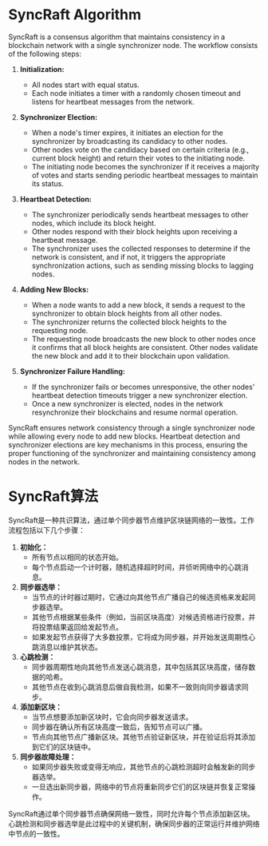 # SyncRaft Algorithm

SyncRaft is a consensus algorithm that maintains consistency in a blockchain network with a single synchronizer node. The workflow consists of the following steps:

1. **Initialization:**
   - All nodes start with equal status.
   - Each node initiates a timer with a randomly chosen timeout and listens for heartbeat messages from the network.

2. **Synchronizer Election:**
   - When a node's timer expires, it initiates an election for the synchronizer by broadcasting its candidacy to other nodes.
   - Other nodes vote on the candidacy based on certain criteria (e.g., current block height) and return their votes to the initiating node.
   - The initiating node becomes the synchronizer if it receives a majority of votes and starts sending periodic heartbeat messages to maintain its status.

3. **Heartbeat Detection:**
   - The synchronizer periodically sends heartbeat messages to other nodes, which include its block height.
   - Other nodes respond with their block heights upon receiving a heartbeat message.
   - The synchronizer uses the collected responses to determine if the network is consistent, and if not, it triggers the appropriate synchronization actions, such as sending missing blocks to lagging nodes.

4. **Adding New Blocks:**
   - When a node wants to add a new block, it sends a request to the synchronizer to obtain block heights from all other nodes.
   - The synchronizer returns the collected block heights to the requesting node.
   - The requesting node broadcasts the new block to other nodes once it confirms that all block heights are consistent. Other nodes validate the new block and add it to their blockchain upon validation.

5. **Synchronizer Failure Handling:**
   - If the synchronizer fails or becomes unresponsive, the other nodes' heartbeat detection timeouts trigger a new synchronizer election.
   - Once a new synchronizer is elected, nodes in the network resynchronize their blockchains and resume normal operation.

SyncRaft ensures network consistency through a single synchronizer node while allowing every node to add new blocks. Heartbeat detection and synchronizer elections are key mechanisms in this process, ensuring the proper functioning of the synchronizer and maintaining consistency among nodes in the network.

# SyncRaft算法

SyncRaft是一种共识算法，通过单个同步器节点维护区块链网络的一致性。工作流程包括以下几个步骤：

1. **初始化：**
   - 所有节点以相同的状态开始。
   - 每个节点启动一个计时器，随机选择超时时间，并侦听网络中的心跳消息。
2. **同步器选举：**
   - 当节点的计时器过期时，它通过向其他节点广播自己的候选资格来发起同步器选举。
   - 其他节点根据某些条件（例如，当前区块高度）对候选资格进行投票，并将投票结果返回给发起节点。
   - 如果发起节点获得了大多数投票，它将成为同步器，并开始发送周期性心跳消息以维护其状态。
3. **心跳检测：**
   - 同步器周期性地向其他节点发送心跳消息，其中包括其区块高度，储存数据的哈希。
   - 其他节点在收到心跳消息后做自我检测，如果不一致则向同步器请求同步。
4. **添加新区块：**
   - 当节点想要添加新区块时，它会向同步器发送请求。
   - 同步器在确认所有区块高度一致后，告知节点可以广播。
   - 节点向其他节点广播新区块。其他节点验证新区块，并在验证后将其添加到它们的区块链中。
5. **同步器故障处理：**
   - 如果同步器失败或变得无响应，其他节点的心跳检测超时会触发新的同步器选举。
   - 一旦选出新同步器，网络中的节点将重新同步它们的区块链并恢复正常操作。

SyncRaft通过单个同步器节点确保网络一致性，同时允许每个节点添加新区块。心跳检测和同步器选举是此过程中的关键机制，确保同步器的正常运行并维护网络中节点的一致性。
